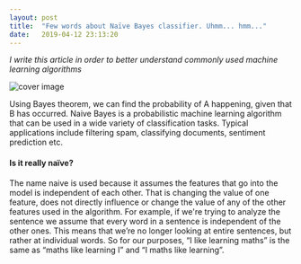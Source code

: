 ```yaml
---
layout: post
title:  "Few words about Naïve Bayes classifier. Uhmm... hmm..."
date:   2019-04-12 23:13:20
---
```


*I write this article in order to better understand commonly used machine learning algorithms*

![cover image](https://akinariobi.github.io/assets/img/naive-bayes/1.png)

Using Bayes theorem, we can find the probability of A happening, given that B has occurred. Naive Bayes is a probabilistic machine learning algorithm that can be used in a wide variety of classification tasks. Typical applications include filtering spam, classifying documents, sentiment prediction etc.


#### Is it really naïve?

The name naive is used because it assumes the features that go into the model is independent
of each other. That is changing the value of one feature, does not directly influence
 or change the value of any of the other features used in the algorithm.
For example, if we're trying to analyze the sentence we assume that every word in a sentence is independent of the other ones. This means that we’re no longer looking at entire sentences, but rather at individual words. So for our purposes, “I like learning maths” is the same as “maths like learning I” and “I maths like learning”.




[wco]: http://www.wcoomd.org/en/topics/facilitation/instrument-and-tools/tools/single-window-guidelines.aspx
